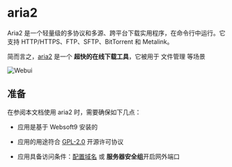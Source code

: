 # aria2

Aria2 是一个轻量级的多协议和多源、跨平台下载实用程序，在命令行中运行。它支持 HTTP/HTTPS、FTP、SFTP、BitTorrent 和 Metalink。

简而言之，[aria2](https://aria2.github.io/) 是一个 **超快的在线下载工具**，它被用于 文件管理  等场景


![Webui](https://libs.websoft9.com/Websoft9/DocsPicture/zh/aria2/aria2-gui-websoft9.png)


## 准备

在参阅本文档使用 aria2 时，需要确保如下几点：

- 应用是基于 Websoft9 安装的

- 应用的用途符合 [GPL-2.0](https://opensource.org/licenses/GPL-2.0) 开源许可协议

- 应用具备访问条件：[配置域名](./guide/appsetdomain) 或 **服务器安全组**开启网外端口